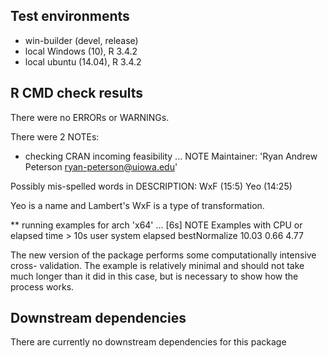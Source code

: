 ## Test environments 
- win-builder (devel, release)
- local Windows (10), R 3.4.2
- local ubuntu (14.04), R 3.4.2

## R CMD check results
There were no ERRORs or WARNINGs. 

There were 2 NOTEs:

* checking CRAN incoming feasibility ... NOTE
Maintainer: 'Ryan Andrew Peterson <ryan-peterson@uiowa.edu>'

Possibly mis-spelled words in DESCRIPTION:
  WxF (15:5)
  Yeo (14:25)

Yeo is a name and Lambert's WxF is a type of transformation.

** running examples for arch 'x64' ... [6s] NOTE
Examples with CPU or elapsed time > 10s
               user system elapsed
bestNormalize 10.03   0.66    4.77

The new version of the package performs some computationally intensive cross-
validation. The example is relatively minimal and should not take much longer 
than it did in this case, but is necessary to show how the process works.

## Downstream dependencies
There are currently no downstream dependencies for this package

